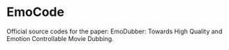# EmoCode
Official source codes for the paper: EmoDubber: Towards High Quality and Emotion Controllable Movie Dubbing. 
